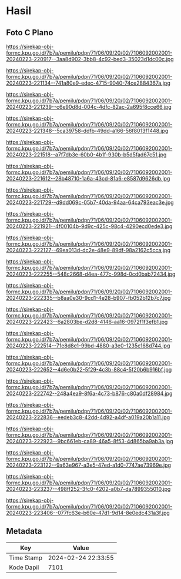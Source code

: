 # Hasil

## Foto C Plano

https://sirekap-obj-formc.kpu.go.id/7b7a/pemilu/pdpr/71/06/09/20/02/7106092002001-20240223-220917--3aa8d902-3bb8-4c92-bed3-35023d1dc00c.jpg

https://sirekap-obj-formc.kpu.go.id/7b7a/pemilu/pdpr/71/06/09/20/02/7106092002001-20240223-221134--741a80e9-edec-4715-9040-74ce2884367a.jpg

https://sirekap-obj-formc.kpu.go.id/7b7a/pemilu/pdpr/71/06/09/20/02/7106092002001-20240223-221239--c6e90d8d-004c-4dfc-82ac-2a695f8cce66.jpg

https://sirekap-obj-formc.kpu.go.id/7b7a/pemilu/pdpr/71/06/09/20/02/7106092002001-20240223-221348--5ca39758-ddfb-49dd-a166-56f8013f1448.jpg

https://sirekap-obj-formc.kpu.go.id/7b7a/pemilu/pdpr/71/06/09/20/02/7106092002001-20240223-221518--a7f7db3e-60b0-4b1f-930b-b5d5fad67c51.jpg

https://sirekap-obj-formc.kpu.go.id/7b7a/pemilu/pdpr/71/06/09/20/02/7106092002001-20240223-221612--28b48710-1a6a-43cd-81a6-e8587d9626db.jpg

https://sirekap-obj-formc.kpu.go.id/7b7a/pemilu/pdpr/71/06/09/20/02/7106092002001-20240223-221729--d9dd069c-05b7-40da-94aa-64ca793eac3e.jpg

https://sirekap-obj-formc.kpu.go.id/7b7a/pemilu/pdpr/71/06/09/20/02/7106092002001-20240223-221921--4f00104b-9d9c-425c-98c4-4290ecd0ede3.jpg

https://sirekap-obj-formc.kpu.go.id/7b7a/pemilu/pdpr/71/06/09/20/02/7106092002001-20240223-222127--69ea013d-dc2e-48e9-89df-98a2162c5cca.jpg

https://sirekap-obj-formc.kpu.go.id/7b7a/pemilu/pdpr/71/06/09/20/02/7106092002001-20240223-222255--548c2668-d4ea-477c-998d-0cd0bab72434.jpg

https://sirekap-obj-formc.kpu.go.id/7b7a/pemilu/pdpr/71/06/09/20/02/7106092002001-20240223-222335--b8aa0e30-9cd1-4e28-b907-fb052b12b7c7.jpg

https://sirekap-obj-formc.kpu.go.id/7b7a/pemilu/pdpr/71/06/09/20/02/7106092002001-20240223-222423--6a2803be-d2d8-4146-aa16-0972f1f3efb1.jpg

https://sirekap-obj-formc.kpu.go.id/7b7a/pemilu/pdpr/71/06/09/20/02/7106092002001-20240223-222514--71e8d8e1-99bd-4880-a3e0-1235c168d744.jpg

https://sirekap-obj-formc.kpu.go.id/7b7a/pemilu/pdpr/71/06/09/20/02/7106092002001-20240223-222652--4d6e0b22-5f29-4c3b-88c4-5f20b6b916bf.jpg

https://sirekap-obj-formc.kpu.go.id/7b7a/pemilu/pdpr/71/06/09/20/02/7106092002001-20240223-222742--248a4ea9-8f6a-4c73-b876-c80a0df28984.jpg

https://sirekap-obj-formc.kpu.go.id/7b7a/pemilu/pdpr/71/06/09/20/02/7106092002001-20240223-222836--eedeb3c8-42dd-4d92-a4df-a019a20b1a11.jpg

https://sirekap-obj-formc.kpu.go.id/7b7a/pemilu/pdpr/71/06/09/20/02/7106092002001-20240223-222923--9bc661eb-ca89-46a5-8f53-4d865ba9ab3a.jpg

https://sirekap-obj-formc.kpu.go.id/7b7a/pemilu/pdpr/71/06/09/20/02/7106092002001-20240223-223122--9a63e967-a3e5-47ed-a1d0-7747ae73969e.jpg

https://sirekap-obj-formc.kpu.go.id/7b7a/pemilu/pdpr/71/06/09/20/02/7106092002001-20240223-223237--498ff252-3fc0-4202-a0b7-da7899355010.jpg

https://sirekap-obj-formc.kpu.go.id/7b7a/pemilu/pdpr/71/06/09/20/02/7106092002001-20240223-223406--077fc63e-b60e-47d1-9d14-8e0edc431a3f.jpg


## Metadata

| Key        | Value               |
| ---------- | ------------------- |
| Time Stamp | 2024-02-24 22:33:55 |
| Kode Dapil | 7101                |




